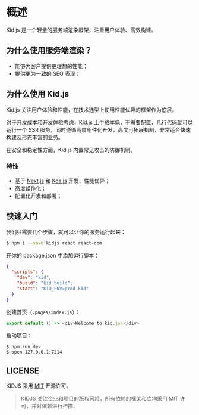 # 概述

Kid.js 是一个轻量的服务端渲染框架，注重用户体验、高效构建。

## 为什么使用服务端渲染？

- 能够为客户提供更理想的性能；
- 提供更为一致的 SEO 表现；

## 为什么使用 Kid.js

Kid.js 关注用户体验和性能，在技术选型上使用性能优异的框架作为底层。

对于开发成本和开发体验考虑，Kid.js 上手成本低，不需要配置，几行代码就可以运行一个 SSR 服务，同时遵循高度组件化开发，高度可拓展机制，非常适合快速构建及形态丰富的业务。

在安全和稳定性方面，Kid.js 内置常见攻击的防御机制。

### 特性

- 基于 [Next.js](https://nextjs.org/) 和 [Koa.js](https://koajs.com/) 开发，性能优异；
- 高度组件化；
- 配置化开发和部署；

## 快速入门

我们只需要几个步骤，就可以让你的服务运行起来：

``` bash
$ npm i --save kidjs react react-dom
```

在你的 package.json 中添加运行脚本：

``` json
{
  "scripts": {
    "dev": "kid",
    "build": "kid build",
    "start": "KID_ENV=prod kid"
  }
}
```

创建首页（`.pages/index.js`）：

``` js
export default () => <div>Welcome to kid.js!</div>
```

启动项目：

``` bash
$ npm run dev
$ open 127.0.0.1:7214
```

## LICENSE

KIDJS 采用 [MIT](https://opensource.org/licenses/MIT) 开源许可。

> KIDJS 关注企业和项目的版权风险，所有依赖的框架和库均采用 MIT 许可，并对依赖进行扫描。


